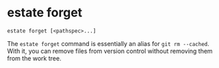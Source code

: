 # estate forget

    estate forget [<pathspec>...]

The `estate forget` command is essentially an alias for `git rm --cached`.
With it, you can remove files from version control without removing them
from the work tree.
